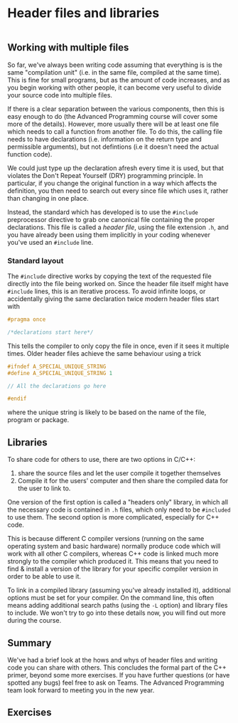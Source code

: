 # Header files and libraries
```{index} header files
```

## Working with multiple files

So far, we've always been writing code assuming that everything is is the same "compilation unit" (i.e. in the same file, compiled at the same time). This is fine for small programs, but as the amount of code increases, and as you begin working with other people, it can become very useful to divide your source code into multiple files.

If there is a clear separation between the various components, then this is easy enough to do (the Advanced Programming course will cover some more of the details). However, more usually there will be at least one file which needs to call a function from another file. To do this, the calling file needs to have declarations (i.e. information on the return type and permissible arguments), but not defintions (i.e it doesn't need the actual function code).

We could just type up the declaration afresh every time it is used, but that violates the Don't Repeat Yourself (DRY) programming principle. In particular, if you change the original function in a way which affects the definition, you then need to search out every since file which uses it, rather than changing in one place.

Instead, the standard which has developed is to use the `#include` preprocessor directive to grab one canonical file containing the proper declarations. This file is called a _header file_, using the file extension `.h`, and you have already been using them implicitly in your coding whenever you've used an `#include` line.

### Standard layout

The `#include` directive works by copying the text of the requested file directly into the file being worked on. Since the header file itself might have `#include` lines, this is an iterative process. To avoid infinite loops, or accidentally giving the same declaration twice modern header files start with

```c++
#pragma once

/*declarations start here*/
```

This tells the compiler to only copy the file in once, even if it sees it multiple times. Older header files achieve the same behaviour using a trick


```c++
#ifndef A_SPECIAL_UNIQUE_STRING
#define A_SPECIAL_UNIQUE_STRING 1

// All the declarations go here

#endif
```

where the unique string is likely to be based on the name of the file, program or package.

## Libraries

To share code for others to use, there are two options in C/C++:
1) share the source files and let the user compile it together themselves
2) Compile it for the users' computer and then share the compiled data for the user to link to.

One version of the first option is called a "headers only" library, in which all the necessary code is contained in `.h` files, which only need to be `#included` to use them. The second option is more complicated, especially for C++ code.

This is because different C compiler versions (running on the same operating system and basic hardware) normally produce code which will work with all other C compilers, whereas C++ code is linked much more strongly to the compiler which produced it. This means that you need to find & install a version of the library for your specific compiler version in order to be able to use it.

To link in a compiled library (assuming you've already installed it), additional options must be set for your compiler. On the command line, this often means adding additional search paths (using the `-L` option) and library files to include. We won't try to go into these details now, you will find out more during the course.


## Summary

We've had a brief look at the hows and whys of header files and writing code you can share with others. This concludes the formal part of the C++ primer, beyond some more exercises. If you have further questions (or have spotted any bugs) feel free to ask on Teams. The Advanced Programming team look forward to meeting you in the new year.

## Exercises